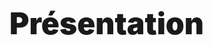<h1
  class="has-text-centered"
  style="font-weight: 900; line-height: 1.3; font-size: 3rem; margin-top: 6em !important;">
  Présentation
</h1>


